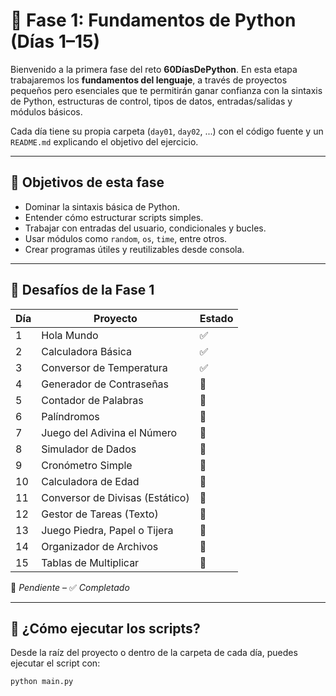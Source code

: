 # 🧩 Fase 1: Fundamentos de Python (Días 1–15)

Bienvenido a la primera fase del reto **60DíasDePython**. En esta etapa trabajaremos los **fundamentos del lenguaje**, a
través de proyectos pequeños pero esenciales que te permitirán ganar confianza con la sintaxis de Python, estructuras de
control, tipos de datos, entradas/salidas y módulos básicos.

Cada día tiene su propia carpeta (`day01`, `day02`, ...) con el código fuente y un `README.md` explicando el objetivo
del ejercicio.

---

## 🎯 Objetivos de esta fase

- Dominar la sintaxis básica de Python.
- Entender cómo estructurar scripts simples.
- Trabajar con entradas del usuario, condicionales y bucles.
- Usar módulos como `random`, `os`, `time`, entre otros.
- Crear programas útiles y reutilizables desde consola.

---

## 🧩 Desafíos de la Fase 1

| Día | Proyecto                        | Estado |
|-----|---------------------------------|--------|
| 1   | Hola Mundo                      | ✅      |
| 2   | Calculadora Básica              | ✅      |
| 3   | Conversor de Temperatura        | ✅      |
| 4   | Generador de Contraseñas        | 🔲     |
| 5   | Contador de Palabras            | 🔲     |
| 6   | Palíndromos                     | 🔲     |
| 7   | Juego del Adivina el Número     | 🔲     |
| 8   | Simulador de Dados              | 🔲     |
| 9   | Cronómetro Simple               | 🔲     |
| 10  | Calculadora de Edad             | 🔲     |
| 11  | Conversor de Divisas (Estático) | 🔲     |
| 12  | Gestor de Tareas (Texto)        | 🔲     |
| 13  | Juego Piedra, Papel o Tijera    | 🔲     |
| 14  | Organizador de Archivos         | 🔲     |
| 15  | Tablas de Multiplicar           | 🔲     |

🔲 *Pendiente* – ✅ *Completado*

---

## 🚀 ¿Cómo ejecutar los scripts?

Desde la raíz del proyecto o dentro de la carpeta de cada día, puedes ejecutar el script con:

```bash
python main.py

